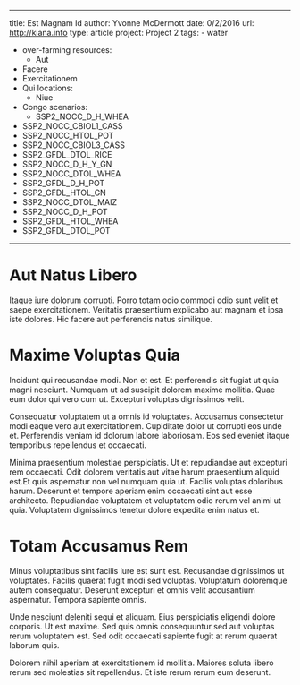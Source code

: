 ---
  title: Est Magnam Id
  author: Yvonne McDermott
  date: 0/2/2016
  url: http://kiana.info
  type: article
  project: Project 2
  tags:
    - water
  - over-farming
  resources:
    - Aut
  - Facere
  - Exercitationem
  - Qui
  locations:
    - Niue
  - Congo
  scenarios:
    - SSP2_NOCC_D_H_WHEA
  - SSP2_NOCC_CBIOL1_CASS
  - SSP2_NOCC_HTOL_POT
  - SSP2_NOCC_CBIOL3_CASS
  - SSP2_GFDL_DTOL_RICE
  - SSP2_NOCC_D_H_Y_GN
  - SSP2_NOCC_DTOL_WHEA
  - SSP2_GFDL_D_H_POT
  - SSP2_GFDL_HTOL_GN
  - SSP2_NOCC_DTOL_MAIZ
  - SSP2_NOCC_D_H_POT
  - SSP2_GFDL_HTOL_WHEA
  - SSP2_GFDL_DTOL_POT
  ---
  # Aut Natus Libero
Itaque iure dolorum corrupti. Porro totam odio commodi odio sunt velit et saepe exercitationem. Veritatis praesentium explicabo aut magnam et ipsa iste dolores. Hic facere aut perferendis natus similique.

# Maxime Voluptas Quia
Incidunt qui recusandae modi. Non et est. Et perferendis sit fugiat ut quia magni nesciunt. Numquam ut ad suscipit dolorem maxime mollitia. Quae eum dolor qui vero cum ut. Excepturi voluptas dignissimos velit.
 Consequatur voluptatem ut a omnis id voluptates. Accusamus consectetur modi eaque vero aut exercitationem. Cupiditate dolor ut corrupti eos unde et. Perferendis veniam id dolorum labore laboriosam. Eos sed eveniet itaque temporibus repellendus et occaecati.
 Minima praesentium molestiae perspiciatis. Ut et repudiandae aut excepturi rem occaecati. Odit dolorem veritatis aut vitae harum praesentium aliquid est.Et quis aspernatur non vel numquam quia ut. Facilis voluptas doloribus harum. Deserunt et tempore aperiam enim occaecati sint aut esse architecto. Repudiandae voluptatem et voluptatem odio rerum vel animi ut quia. Voluptatem dignissimos tenetur dolore expedita enim natus et.

# Totam Accusamus Rem
Minus voluptatibus sint facilis iure est sunt est. Recusandae dignissimos ut voluptates. Facilis quaerat fugit modi sed voluptas. Voluptatum doloremque autem consequatur. Deserunt excepturi et omnis velit accusantium aspernatur. Tempora sapiente omnis.
 Unde nesciunt deleniti sequi et aliquam. Eius perspiciatis eligendi dolore corporis. Ut est maxime. Sed quis omnis consequuntur sed aut voluptas rerum voluptatem est. Sed odit occaecati sapiente fugit at rerum quaerat laborum quis.
 Dolorem nihil aperiam at exercitationem id mollitia. Maiores soluta libero rerum sed molestias sit repellendus. Et iste rerum rerum eum deserunt.
